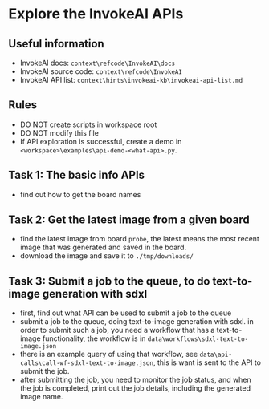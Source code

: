 # Explore the InvokeAI APIs

## Useful information

- InvokeAI docs: `context\refcode\InvokeAI\docs`
- InvokeAI source code: `context\refcode\InvokeAI`
- InvokeAI API list: `context\hints\invokeai-kb\invokeai-api-list.md`

## Rules

- DO NOT create scripts in workspace root
- DO NOT modify this file
- If API exploration is successful, create a demo in `<workspace>\examples\api-demo-<what-api>.py`.

## Task 1: The basic info APIs

- find out how to get the board names

## Task 2: Get the latest image from a given board

- find the latest image from board `probe`, the latest means the most recent image that was generated and saved in the board.
- download the image and save it to `./tmp/downloads/`

## Task 3: Submit a job to the queue, to do text-to-image generation with sdxl

- first, find out what API can be used to submit a job to the queue
- submit a job to the queue, doing text-to-image generation with sdxl. in order to submit such a job, you need a workflow that has a text-to-image functionality, the workflow is in `data\workflows\sdxl-text-to-image.json`
- there is an example query of using that workflow, see `data\api-calls\call-wf-sdxl-text-to-image.json`, this is want is sent to the API to submit the job.
- after submitting the job, you need to monitor the job status, and when the job is completed, print out the job details, including the generated image name.